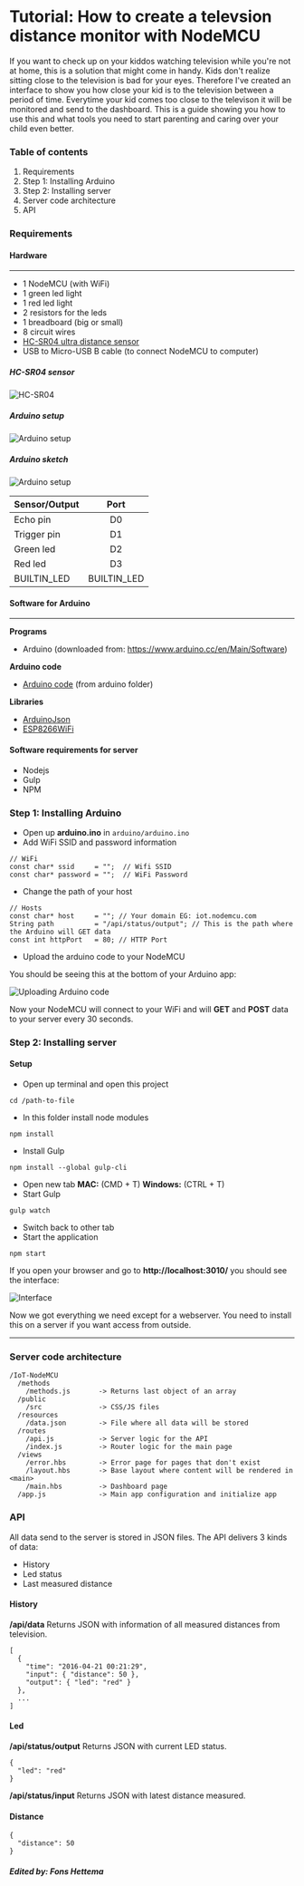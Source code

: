 # Tutorial: How to create a televsion distance monitor with NodeMCU

If you want to check up on your kiddos watching television while you're not at home, this is a solution that might come in handy.
Kids don't realize sitting close to the television is bad for your eyes. Therefore I've created an interface to show you how close your
kid is to the television between a period of time. Everytime your kid comes too close to the televison it will be monitored and send to
the dashboard. This is a guide showing you how to use this and what tools you need to start parenting and caring over your child even better.

### Table of contents

1. Requirements
2. Step 1: Installing Arduino
3. Step 2: Installing server
4. Server code architecture
5. API

### Requirements

#### Hardware
-----------------

- 1 NodeMCU (with WiFi)
- 1 green led light
- 1 red led light
- 2 resistors for the leds
- 1 breadboard (big or small)
- 8 circuit wires
- [HC-SR04 ultra distance sensor](http://www.hackerstore.nl/Afbeeldingen/95klein.jpg)
- USB to Micro-USB B cable (to connect NodeMCU to computer) 

##### HC-SR04 sensor
![HC-SR04](http://www.hackerstore.nl/Afbeeldingen/95klein.jpg)


##### Arduino setup

![Arduino setup](readme/Arduino-setup.png)


##### Arduino sketch

![Arduino setup](readme/Arduino-structure.jpg)

| Sensor/Output  | Port         | 
| ------------- |:-------------:| 
| Echo pin      | D0            | 
| Trigger pin   | D1            | 
| Green led     | D2            | 
| Red led       | D3            |
| BUILTIN_LED   | BUILTIN_LED   |

#### Software for Arduino
-----------------

**Programs**
- Arduino (downloaded from: https://www.arduino.cc/en/Main/Software)

**Arduino code**
- [Arduino code](https://github.com/strexx/IoT-NodeMCU/blob/iot-feature-fons/arduino/arduino.ino) (from arduino folder)

**Libraries**
- [ArduinoJson](https://github.com/bblanchon/ArduinoJson)
- [ESP8266WiFi](https://github.com/ekstrand/ESP8266wifi)


#### Software requirements for server

- Nodejs
- Gulp
- NPM

### Step 1: Installing Arduino

- Open up **arduino.ino** in ```arduino/arduino.ino```
- Add WiFi SSID and password information

```
// WiFi
const char* ssid     = "";  // Wifi SSID
const char* password = "";  // WiFi Password
```

- Change the path of your host

```
// Hosts
const char* host     = ""; // Your domain EG: iot.nodemcu.com
String path          = "/api/status/output"; // This is the path where the Arduino will GET data
const int httpPort   = 80; // HTTP Port
```

- Upload the arduino code to your NodeMCU

You should be seeing this at the bottom of your Arduino app:

![Uploading Arduino code](readme/uploading-arduino.png)

Now your NodeMCU will connect to your WiFi and will **GET** and **POST** data to your server every 30 seconds.

### Step 2: Installing server

#### Setup

- Open up terminal and open this project

```
cd /path-to-file
```

- In this folder install node modules

```
npm install
```

- Install Gulp

```
npm install --global gulp-cli
```

- Open new tab **MAC:** (CMD + T) **Windows:** (CTRL + T)
- Start Gulp

```
gulp watch
```

- Switch back to other tab
- Start the application

```
npm start
```

If you open your browser and go to **http://localhost:3010/** you should see the interface:

![Interface](readme/interface.png)

Now we got everything we need except for a webserver. You need to install this on a server if you want access from outside.

------

### Server code architecture

```
/IoT-NodeMCU
  /methods
    /methods.js       -> Returns last object of an array
  /public             
    /src              -> CSS/JS files
  /resources          
    /data.json        -> File where all data will be stored
  /routes
    /api.js           -> Server logic for the API
    /index.js         -> Router logic for the main page
  /views
    /error.hbs        -> Error page for pages that don't exist
    /layout.hbs       -> Base layout where content will be rendered in <main>
    /main.hbs         -> Dashboard page
  /app.js             -> Main app configuration and initialize app
```

### API

All data send to the server is stored in JSON files. The API delivers 3 kinds of data:

- History
- Led status
- Last measured distance

#### History

**/api/data** Returns JSON with information of all measured distances from television.

```
[
  { 
    "time": "2016-04-21 00:21:29", 
    "input": { "distance": 50 }, 
    "output": { "led": "red" } 
  },
  ...
]

```

#### Led

**/api/status/output** Returns JSON with current LED status.

```
{ 
  "led": "red"
}
```

**/api/status/input** Returns JSON with latest distance measured.

#### Distance

```
{ 
  "distance": 50
}
```
##### Edited by: Fons Hettema

